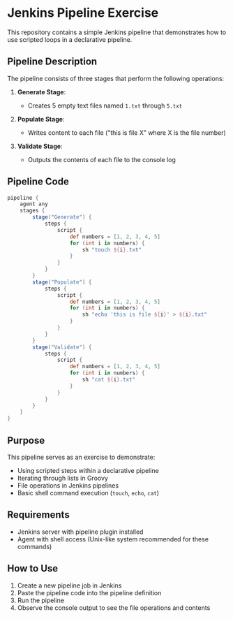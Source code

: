 # Jenkins Pipeline Exercise

This repository contains a simple Jenkins pipeline that demonstrates how to use scripted loops in a declarative pipeline.

## Pipeline Description

The pipeline consists of three stages that perform the following operations:

1. **Generate Stage**:
   - Creates 5 empty text files named `1.txt` through `5.txt`

2. **Populate Stage**:
   - Writes content to each file ("this is file X" where X is the file number)

3. **Validate Stage**:
   - Outputs the contents of each file to the console log

## Pipeline Code

```groovy
pipeline {
    agent any
    stages {
        stage("Generate") {
            steps {
                script {
                    def numbers = [1, 2, 3, 4, 5]
                    for (int i in numbers) {
                        sh "touch ${i}.txt"
                    }
                }
            }
        }
        stage("Populate") {
            steps {
                script {
                    def numbers = [1, 2, 3, 4, 5]
                    for (int i in numbers) {
                        sh "echo 'this is file ${i}' > ${i}.txt"
                    }
                }
            }
        }
        stage("Validate") {
            steps {
                script {
                    def numbers = [1, 2, 3, 4, 5]
                    for (int i in numbers) {
                        sh "cat ${i}.txt"
                    }
                }
            }
        }
    }
}
```

## Purpose

This pipeline serves as an exercise to demonstrate:
- Using scripted steps within a declarative pipeline
- Iterating through lists in Groovy
- File operations in Jenkins pipelines
- Basic shell command execution (`touch`, `echo`, `cat`)

## Requirements

- Jenkins server with pipeline plugin installed
- Agent with shell access (Unix-like system recommended for these commands)

## How to Use

1. Create a new pipeline job in Jenkins
2. Paste the pipeline code into the pipeline definition
3. Run the pipeline
4. Observe the console output to see the file operations and contents
